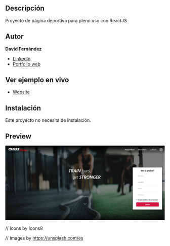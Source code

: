 ## Descripción

Proyecto de página deportiva para pleno uso con ReactJS

## Autor

**David Fernández**

* [LinkedIn](www.linkedin.com/in/david-fernandez-comesaña)
* [Portfolio web](https://github.com/davidFCDev/virtual-folio)

## Ver ejemplo en vivo

- [Website](https://mi-virtual-folio.netlify.app/)

## Instalación

Este proyecto no necesita de instalación.

## Preview

![Image text](https://github.com/davidFCDev/sport-web-react/blob/main/public/assets/images/proyecto-web-deportiva.png)

// Icons by Icons8

// Images by https://unsplash.com/es
